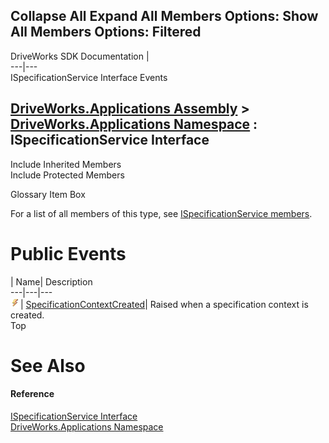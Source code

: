 Collapse All Expand All Members Options: Show All  Members Options: Filtered   
---  
DriveWorks SDK Documentation  |   
---|---  
ISpecificationService Interface Events   
  
[DriveWorks.Applications Assembly](topic13.md) > [DriveWorks.Applications Namespace](topic16.md) : ISpecificationService Interface  
---  
  
Include Inherited Members    
Include Protected Members    


Glossary Item Box

For a list of all members of this type, see [ISpecificationService members](topic490.md).

# Public Events

| Name| Description  
---|---|---  
![ Event](dotnetimages/Event.gif)| [SpecificationContextCreated](topic494.md)| Raised when a specification context is created.   
Top

# See Also

#### Reference

[ISpecificationService Interface](topic489.md)   
[DriveWorks.Applications Namespace](topic16.md)


